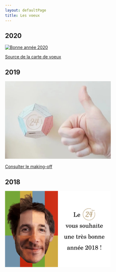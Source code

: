 ```yaml
---
layout: defaultPage
title: Les voeux
---
```


## 2020

<a href="/img/2020.png"><img src="/img/2020.png" width="350" height="250" alt="Bonne année 2020" style="border: 0px"/></a>

[Source de la carte de voeux](https://github.com/24eme/voeux_2020_postits)

## 2019

<a href="/2019/"><img src="/img/2019/screen.jpg" width="350" height="255" alt="Bonne année 2019" style="border: 0px"/></a>

[Consulter le making-off](/2019/)

## 2018

<a href="/img/2018.png"><img src="/img/2018.png" width="350" height="250" alt="Bonne année 2018" style="border: 0px"/></a>

